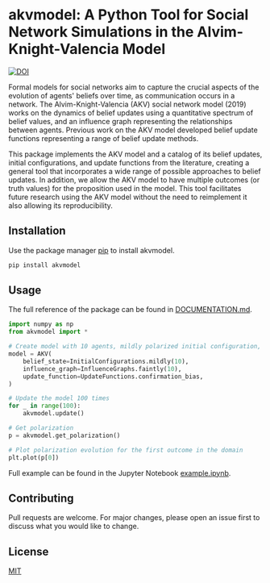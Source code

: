 # akvmodel: A Python Tool for Social Network Simulations in the Alvim-Knight-Valencia Model

[![DOI](https://zenodo.org/badge/DOI/10.5281/zenodo.10695210.svg)](https://doi.org/10.5281/zenodo.10695210)

Formal models for social networks aim to capture the crucial aspects of the evolution of agents' beliefs over time, as communication occurs in a network. The Alvim-Knight-Valencia (AKV) social network model (2019) works on the dynamics of belief updates using a quantitative spectrum of belief values, and an influence graph representing the relationships between agents. Previous work on the AKV model developed belief update functions representing a range of belief update methods.

This package implements the AKV model and a catalog of its belief updates, initial configurations, and update functions from the literature, creating a general tool that incorporates a wide range of possible approaches to belief updates. In addition, we allow the AKV model to have multiple outcomes (or truth values) for the proposition used in the model. This tool facilitates future research using the AKV model without the need to reimplement it also allowing its reproducibility.

## Installation

Use the package manager [pip](https://pip.pypa.io/en/stable/) to install akvmodel.

```bash
pip install akvmodel
```

## Usage

The full reference of the package can be found in [DOCUMENTATION.md](DOCUMENTATION.md).

```python
import numpy as np
from akvmodel import *

# Create model with 10 agents, mildly polarized initial configuration, faintly communicating influence graph, and confirmation bias belief update.
model = AKV(
    belief_state=InitialConfigurations.mildly(10),
    influence_graph=InfluenceGraphs.faintly(10),
    update_function=UpdateFunctions.confirmation_bias,
)

# Update the model 100 times
for _ in range(100):
    akvmodel.update()

# Get polarization
p = akvmodel.get_polarization()

# Plot polarization evolution for the first outcome in the domain
plt.plot(p[0])
```

Full example can be found in the Jupyter Notebook [example.ipynb](example.ipynb).

## Contributing

Pull requests are welcome. For major changes, please open an issue first
to discuss what you would like to change.

## License

[MIT](https://choosealicense.com/licenses/mit/)